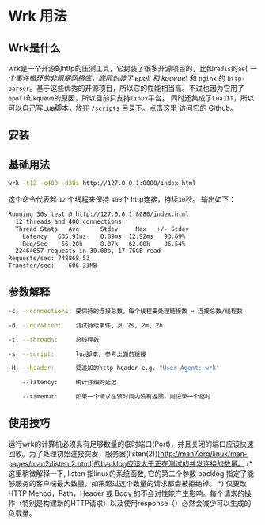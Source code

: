 # Wrk 用法
## Wrk是什么
wrk是一个开源的http的压测工具，它封装了很多开源项目的，比如`redis`的`ae`( *一个事件循环的非阻塞网络库，底层封装了 epoll 和 kqueue*) 和 `nginx` 的 `http-parser`。基于这些优秀的开源项目，所以它的性能相当高。不过也因为它用了`epoll`和`kqueue`的原因，所以目前只支持`linux`平台。
同时还集成了`LuaJIT`，所以可以自己写Lua脚本，放在 `/scripts` 目录下。[点击这里](https://github.com/wg/wrk) 访问它的 Github。

## 安装


## 基础用法
```bash
wrk -t12 -c400 -d30s http://127.0.0.1:8080/index.html
```

这个命令代表起 `12` 个线程来保持 `400`个 http连接，持续`30`秒。
输出如下：
```bash
Running 30s test @ http://127.0.0.1:8080/index.html
  12 threads and 400 connections
  Thread Stats   Avg      Stdev     Max   +/- Stdev
    Latency   635.91us    0.89ms  12.92ms   93.69%
    Req/Sec    56.20k     8.07k   62.00k    86.54%
  22464657 requests in 30.00s, 17.76GB read
Requests/sec: 748868.53
Transfer/sec:    606.33MB
```

## 参数解释
```bash
-c, --connections: 要保持的连接总数，每个线程要处理链接数 = 连接总数/线程数

-d, --duration:    测试持续事件, 如 2s, 2m, 2h

-t, --threads:     总线程数

-s, --script:      lua脚本, 参考上面的链接

-H, --header:      要追加的http header e.g. "User-Agent: wrk"

    --latency:     统计详细的延迟

    --timeout:     如果一个请求在该时间内没有返回，则记录一个超时
```

## 使用技巧
运行wrk的计算机必须具有足够数量的临时端口(Port)，并且关闭的端口应该快速回收。为了处理初始连接突发，服务器(listen(2))[http://man7.org/linux/man-pages/man2/listen.2.html]的backlog应该大于正在测试的并发连接的数量。
(*这里稍微解释一下, listen 指linux的系统函数, 它的第二个参数 backlog 指定了能够服务的客户端最大数量，如果超过这个数量的请求都会被拒绝掉。 *)
仅更改HTTP Mehod，Path，Header 或 Body 的不会对性能产生影响。每个请求的操作（特别是构建新的HTTP请求）以及使用response（）必然会减少可以生成的负载量。
